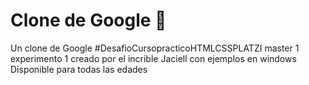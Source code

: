 # Clone de Google 🍎
Un clone de Google #DesafioCursopracticoHTMLCSSPLATZI
master 1
experimento 1
creado por el incrible Jaciell
con ejemplos en windows
Disponible para todas las edades